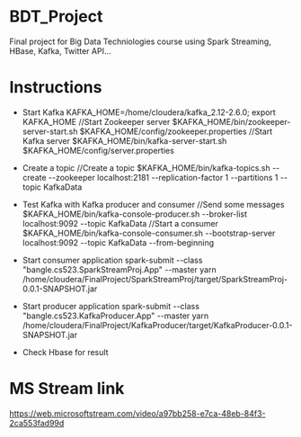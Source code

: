 # BDT_Project
Final project for Big Data Techniologies course using Spark Streaming, HBase, Kafka, Twitter API...

# Instructions

- Start Kafka
KAFKA_HOME=/home/cloudera/kafka_2.12-2.6.0; export KAFKA_HOME
//Start Zookeeper server
$KAFKA_HOME/bin/zookeeper-server-start.sh $KAFKA_HOME/config/zookeeper.properties
//Start Kafka server
$KAFKA_HOME/bin/kafka-server-start.sh $KAFKA_HOME/config/server.properties

- Create a topic
//Create a topic
$KAFKA_HOME/bin/kafka-topics.sh --create --zookeeper localhost:2181 --replication-factor 1 --partitions 1 --topic KafkaData

- Test Kafka with Kafka producer and consumer
//Send some messages
$KAFKA_HOME/bin/kafka-console-producer.sh --broker-list localhost:9092 --topic KafkaData 
//Start a consumer
$KAFKA_HOME/bin/kafka-console-consumer.sh --bootstrap-server localhost:9092 --topic KafkaData --from-beginning

- Start consumer application
spark-submit --class "bangle.cs523.SparkStreamProj.App" --master yarn /home/cloudera/FinalProject/SparkStreamProj/target/SparkStreamProj-0.0.1-SNAPSHOT.jar

- Start producer application
spark-submit --class "bangle.cs523.KafkaProducer.App" --master yarn /home/cloudera/FinalProject/KafkaProducer/target/KafkaProducer-0.0.1-SNAPSHOT.jar

- Check Hbase for result

# MS Stream link
https://web.microsoftstream.com/video/a97bb258-e7ca-48eb-84f3-2ca553fad99d
